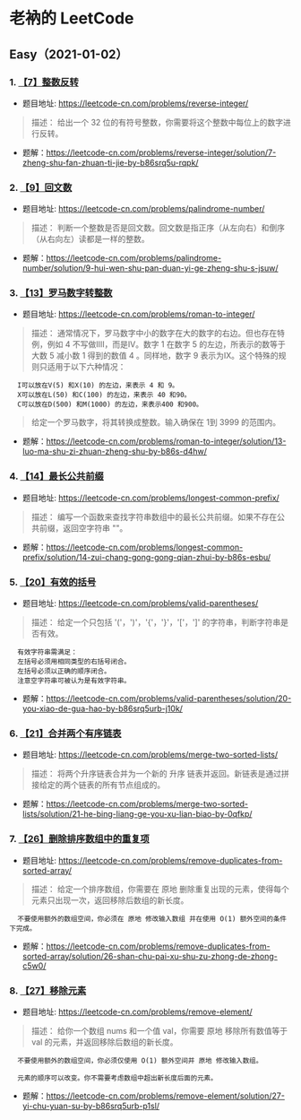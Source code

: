 # 老衲的 LeetCode

## Easy（2021-01-02）

### 1. [【7】整数反转](https://leetcode-cn.com/problems/reverse-integer/)

- 题目地址: https://leetcode-cn.com/problems/reverse-integer/

> 描述： 给出一个 32 位的有符号整数，你需要将这个整数中每位上的数字进行反转。

- 题解：https://leetcode-cn.com/problems/reverse-integer/solution/7-zheng-shu-fan-zhuan-ti-jie-by-b86srq5u-rqpk/

### 2. [【9】回文数](https://leetcode-cn.com/problems/palindrome-number/)

- 题目地址: https://leetcode-cn.com/problems/palindrome-number/

> 描述： 判断一个整数是否是回文数。回文数是指正序（从左向右）和倒序（从右向左）读都是一样的整数。

- 题解：https://leetcode-cn.com/problems/palindrome-number/solution/9-hui-wen-shu-pan-duan-yi-ge-zheng-shu-s-jsuw/

### 3. [【13】罗马数字转整数](https://leetcode-cn.com/problems/roman-to-integer/)

- 题目地址: https://leetcode-cn.com/problems/roman-to-integer/

> 描述： 通常情况下，罗马数字中小的数字在大的数字的右边。但也存在特例，例如 4 不写做IIII，而是IV。数字 1 在数字 5 的左边，所表示的数等于大数 5 减小数 1 得到的数值 4 。同样地，数字 9 表示为IX。这个特殊的规则只适用于以下六种情况：

      I可以放在V(5) 和X(10) 的左边，来表示 4 和 9。
      X可以放在L(50) 和C(100) 的左边，来表示 40 和90。
      C可以放在D(500) 和M(1000) 的左边，来表示400 和900。
      
> 给定一个罗马数字，将其转换成整数。输入确保在 1到 3999 的范围内。

- 题解：https://leetcode-cn.com/problems/roman-to-integer/solution/13-luo-ma-shu-zi-zhuan-zheng-shu-by-b86s-d4hw/


### 4. [【14】最长公共前缀](https://leetcode-cn.com/problems/longest-common-prefix/)

- 题目地址: https://leetcode-cn.com/problems/longest-common-prefix/

> 描述： 编写一个函数来查找字符串数组中的最长公共前缀。如果不存在公共前缀，返回空字符串 ""。

- 题解：https://leetcode-cn.com/problems/longest-common-prefix/solution/14-zui-chang-gong-gong-qian-zhui-by-b86s-esbu/


### 5. [【20】有效的括号](https://leetcode-cn.com/problems/valid-parentheses/)

- 题目地址: https://leetcode-cn.com/problems/valid-parentheses/

> 描述： 给定一个只包括 '('，')'，'{'，'}'，'['，']' 的字符串，判断字符串是否有效。
      
      有效字符串需满足：
      左括号必须用相同类型的右括号闭合。
      左括号必须以正确的顺序闭合。
      注意空字符串可被认为是有效字符串。
      

- 题解：https://leetcode-cn.com/problems/valid-parentheses/solution/20-you-xiao-de-gua-hao-by-b86srq5urb-j10k/


### 6. [【21】合并两个有序链表](https://leetcode-cn.com/problems/merge-two-sorted-lists/)

- 题目地址: https://leetcode-cn.com/problems/merge-two-sorted-lists/

> 描述： 将两个升序链表合并为一个新的 升序 链表并返回。新链表是通过拼接给定的两个链表的所有节点组成的。 
      

- 题解：https://leetcode-cn.com/problems/merge-two-sorted-lists/solution/21-he-bing-liang-ge-you-xu-lian-biao-by-0qfkp/



### 7. [【26】删除排序数组中的重复项](https://leetcode-cn.com/problems/remove-duplicates-from-sorted-array/)

- 题目地址: https://leetcode-cn.com/problems/remove-duplicates-from-sorted-array/

> 描述： 给定一个排序数组，你需要在 原地 删除重复出现的元素，使得每个元素只出现一次，返回移除后数组的新长度。
      
      不要使用额外的数组空间，你必须在 原地 修改输入数组 并在使用 O(1) 额外空间的条件下完成。

- 题解：https://leetcode-cn.com/problems/remove-duplicates-from-sorted-array/solution/26-shan-chu-pai-xu-shu-zu-zhong-de-zhong-c5w0/




### 8. [【27】移除元素](https://leetcode-cn.com/problems/remove-element/)

- 题目地址: https://leetcode-cn.com/problems/remove-element/

> 描述： 给你一个数组 nums 和一个值 val，你需要 原地 移除所有数值等于 val 的元素，并返回移除后数组的新长度。
      
      不要使用额外的数组空间，你必须仅使用 O(1) 额外空间并 原地 修改输入数组。
      
      元素的顺序可以改变。你不需要考虑数组中超出新长度后面的元素。
      

- 题解：https://leetcode-cn.com/problems/remove-element/solution/27-yi-chu-yuan-su-by-b86srq5urb-p1sl/


